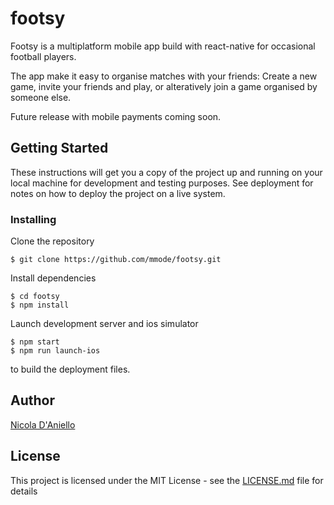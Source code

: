 # footsy

Footsy is a multiplatform mobile app build with react-native for occasional football players.

The app make it easy to organise matches with your friends: Create a new game, invite your friends and play, or alteratively join a game organised by someone else.

Future release with mobile payments coming soon.

## Getting Started

These instructions will get you a copy of the project up and running on your local machine for development and testing purposes. See deployment for notes on how to deploy the project on a live system.

### Installing

Clone the repository

```
$ git clone https://github.com/mmode/footsy.git
```

Install dependencies

```
$ cd footsy
$ npm install
```

Launch development server and ios simulator

```
$ npm start
$ npm run launch-ios
```

to build the deployment files.

## Author

[Nicola D'Aniello](https://github.com/mmode)

## License

This project is licensed under the MIT License - see the [LICENSE.md](LICENSE.md) file for details
